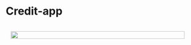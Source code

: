 # Credit-app
 
<br/>
<div style="display: flex; justify-content:center;">
<img src="https://i.hizliresim.com/dnmexgg.gif" style="width:95%"/>

</div>
<br/>
